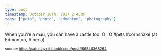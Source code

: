 ```yaml
---
type: post
timestamp: October 18th, 2017 2:45pm
tags: ["pets", "photo", "edmonton", "photography"]
---
```

####
<a href="https://www.instagram.com/p/BaZzs9xH1ih/ "></a>
                                                                                          
When you're a muu, you can have a castle too.  O . O #pets #cornsnake  (at Edmonton, Alberta)
 
                                    
                
                
                
                
                                
<small>source: https://saturdayxiii.tumblr.com/post/166546368264</small>